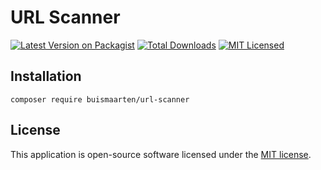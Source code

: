 # URL Scanner

[![Latest Version on Packagist](https://img.shields.io/packagist/v/buismaarten/url-scanner.svg?style=flat-square)](https://packagist.org/packages/buismaarten/url-scanner)
[![Total Downloads](https://img.shields.io/packagist/dt/buismaarten/url-scanner.svg?style=flat-square)](https://packagist.org/packages/buismaarten/url-scanner)
[![MIT Licensed](https://img.shields.io/badge/license-MIT-brightgreen.svg?style=flat-square)](LICENSE)

## Installation

```
composer require buismaarten/url-scanner
```

## License

This application is open-source software licensed under the [MIT license](https://opensource.org/license/MIT/).
